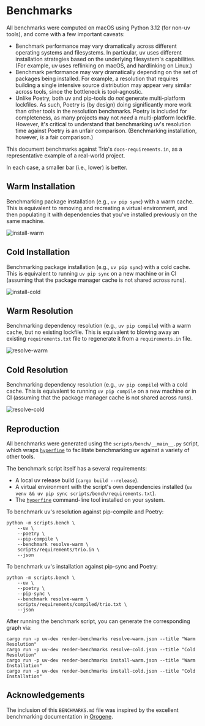 # Benchmarks

All benchmarks were computed on macOS using Python 3.12 (for non-uv tools), and come with a few
important caveats:

- Benchmark performance may vary dramatically across different operating systems and filesystems.
  In particular, uv uses different installation strategies based on the underlying filesystem's
  capabilities. (For example, uv uses reflinking on macOS, and hardlinking on Linux.)
- Benchmark performance may vary dramatically depending on the set of packages being installed.
  For example, a resolution that requires building a single intensive source distribution may appear
  very similar across tools, since the bottleneck is tool-agnostic.
- Unlike Poetry, both uv and pip-tools do _not_ generate multi-platform lockfiles. As such,
  Poetry is (by design) doing significantly more work than other tools in the resolution benchmarks.
  Poetry is included for completeness, as many projects may not _need_ a multi-platform lockfile.
  However, it's critical to understand that benchmarking uv's resolution time against Poetry is
  an unfair comparison. (Benchmarking installation, however, _is_ a fair comparison.)

This document benchmarks against Trio's `docs-requirements.in`, as a representative example of a
real-world project.

In each case, a smaller bar (i.e., lower) is better.

## Warm Installation

Benchmarking package installation (e.g., `uv pip sync`) with a warm cache. This is equivalent
to removing and recreating a virtual environment, and then populating it with dependencies that
you've installed previously on the same machine.

![install-warm](https://github.com/astral-sh/ruff/assets/1309177/b6cb8d48-52e0-45c2-ae15-0a3f69ec3263)

## Cold Installation

Benchmarking package installation (e.g., `uv pip sync`) with a cold cache. This is equivalent
to running `uv pip sync` on a new machine or in CI (assuming that the package manager cache is
not shared across runs).

![install-cold](https://github.com/astral-sh/ruff/assets/1309177/ed86c193-582f-4163-b369-f12ec3905c3c)

## Warm Resolution

Benchmarking dependency resolution (e.g., `uv pip compile`) with a warm cache, but no existing
lockfile. This is equivalent to blowing away an existing `requirements.txt` file to regenerate it
from a `requirements.in` file.

![resolve-warm](https://github.com/astral-sh/ruff/assets/1309177/a4ca9d23-1148-4103-abe7-a35fa488409d)

## Cold Resolution

Benchmarking dependency resolution (e.g., `uv pip compile`) with a cold cache. This is
equivalent to running `uv pip compile` on a new machine or in CI (assuming that the package
manager cache is not shared across runs).

![resolve-cold](https://github.com/astral-sh/ruff/assets/1309177/556ac7aa-0a6a-4f94-b0d9-90b25461de7b)

## Reproduction

All benchmarks were generated using the `scripts/bench/__main__.py` script, which wraps
[`hyperfine`](https://github.com/sharkdp/hyperfine) to facilitate benchmarking uv
against a variety of other tools.

The benchmark script itself has a several requirements:

- A local uv release build (`cargo build --release`).
- A virtual environment with the script's own dependencies installed (`uv venv && uv pip sync scripts/bench/requirements.txt`).
- The [`hyperfine`](https://github.com/sharkdp/hyperfine) command-line tool installed on your system.

To benchmark uv's resolution against pip-compile and Poetry:

```shell
python -m scripts.bench \
    --uv \
    --poetry \
    --pip-compile \
    --benchmark resolve-warm \
    scripts/requirements/trio.in \
    --json
```

To benchmark uv's installation against pip-sync and Poetry:

```shell
python -m scripts.bench \
    --uv \
    --poetry \
    --pip-sync \
    --benchmark resolve-warm \
    scripts/requirements/compiled/trio.txt \
    --json
```

After running the benchmark script, you can generate the corresponding graph via:

```shell
cargo run -p uv-dev render-benchmarks resolve-warm.json --title "Warm Resolution"
cargo run -p uv-dev render-benchmarks resolve-cold.json --title "Cold Resolution"
cargo run -p uv-dev render-benchmarks install-warm.json --title "Warm Installation"
cargo run -p uv-dev render-benchmarks install-cold.json --title "Cold Installation"
```

## Acknowledgements

The inclusion of this `BENCHMARKS.md` file was inspired by the excellent benchmarking documentation
in [Orogene](https://github.com/orogene/orogene/blob/472e481b4fc6e97c2b57e69240bf8fe995dfab83/BENCHMARKS.md).
